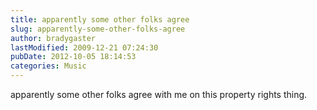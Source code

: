 ```yaml
---
title: apparently some other folks agree
slug: apparently-some-other-folks-agree
author: bradygaster
lastModified: 2009-12-21 07:24:30
pubDate: 2012-10-05 18:14:53
categories: Music
---
```


apparently some other folks
<a>agree with me</a>  on this property rights thing.
